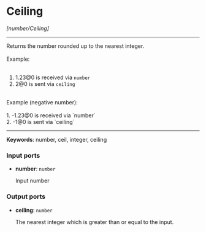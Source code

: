 # Ceiling

_[number/Ceiling]_

---

Returns the number rounded up to the nearest integer.<br>
<br>
Example:<br>
<br>
1. 1.23@0 is received via `number`<br>
2. 2@0 is sent via `ceiling`<br>
<br>
Example (negative number):<br>
<br>
1. -1.23@0 is received via `number`<br>
2. -1@0 is sent via `ceiling`<br>

---

__Keywords__: number, ceil, integer, ceiling

### Input ports

* __number__: ` number `


    Input number<br>

### Output ports

* __ceiling__: ` number `


    The nearest integer which is greater than or equal to the input.<br>

